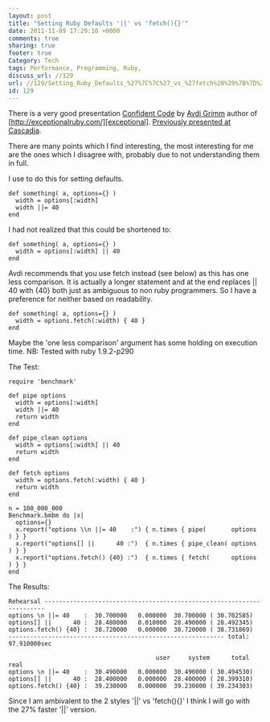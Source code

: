 ```yaml
---
layout: post
title: "Setting Ruby Defaults '||' vs 'fetch(){}'"
date: 2011-11-09 17:29:10 +0000 
comments: true
sharing: true
footer: true
Category: Tech
tags: Performance, Programming, Ruby,
discuss_url: //129
url: //129/Setting_Ruby_Defaults_%27%7C%7C%27_vs_%27fetch%28%29%7B%7D%27
id: 129
---
```

There is a very good presentation [Confident Code][cc] by [Avdi Grimm][avdi] author of [http://exceptionalruby.com/][exceptional]. [Previously presented at Cascadia][video].

There are many points which I find interesting, the most interesting for me are the ones which I disagree with, probably due to not understanding them in full.

I use to do this for setting defaults.

    def something( a, options={} )
      width = options[:width]
      width ||= 40
    end

I had not realized that this could be shortened to:

    def something( a, options={} )
      width = options[:width] || 40
    end

Avdi recommends that you use fetch instead (see below) as this has one less comparison. It is actually a longer statement and at the end replaces || 40 with {40} both just as ambiguous to non ruby programmers. So I have a preference for neither based on readability.

    def something( a, options={} )
      width = options.fetch(:width) { 40 }
    end

Maybe the 'one less comparison' argument has some holding on execution time.
NB: Tested with ruby 1.9.2-p290 

The Test:

    require 'benchmark'

    def pipe options
      width = options[:width]
      width ||= 40
      return width
    end

    def pipe_clean options
      width = options[:width] || 40
      return width
    end

    def fetch options
      width = options.fetch(:width) { 40 }
      return width
    end

    n = 100_000_000
    Benchmark.bmbm do |x|
      options={}
      x.report("options \\n ||= 40    :") { n.times { pipe(       options ) } }
      x.report("options[] ||      40 :")  { n.times { pipe_clean( options ) } }
      x.report("options.fetch() {40} :")  { n.times { fetch(      options ) } }
    end

The Results:

    Rehearsal ----------------------------------------------------------------------
    options \n ||= 40    :  30.700000   0.000000  30.700000 ( 30.702585)
    options[] ||      40 :  28.480000   0.010000  28.490000 ( 28.492345)
    options.fetch() {40} :  38.720000   0.000000  38.720000 ( 38.731869)
    ------------------------------------------------------------ total: 97.910000sec
    
                                             user     system      total        real
    options \n ||= 40    :  30.490000   0.000000  30.490000 ( 30.494530)
    options[] ||      40 :  28.400000   0.000000  28.400000 ( 28.399310)
    options.fetch() {40} :  39.230000   0.000000  39.230000 ( 39.234303)

Since I am ambivalent to the 2 styles '||' vs 'fetch(){}' I think I will go with the 27% faster '||' version.


[cc]: http://avdi.org/talks/confident-code-rubymidwest-2011/
[avdi]: http://avdi.org/
[exceptional]: http://exceptionalruby.com/
[video]: http://confreaks.net/videos/614-cascadiaruby2011-confident-code
